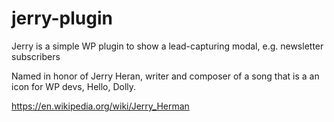 # jerry-plugin
Jerry is a simple WP plugin to show a lead-capturing modal, e.g. newsletter subscribers

Named in honor of Jerry Heran, writer and composer of a song that is a an icon for WP devs, Hello, Dolly. 

https://en.wikipedia.org/wiki/Jerry_Herman

